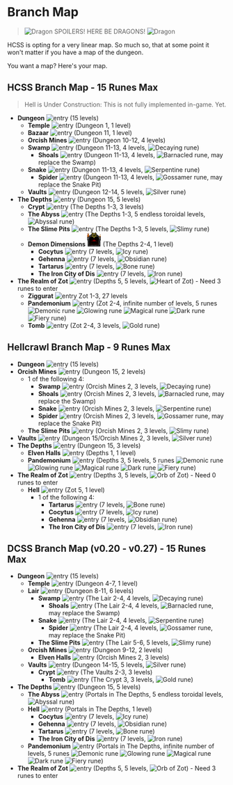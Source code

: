 # Branch Map

> ![Dragon](../source/rltiles/mon/dragons/fire_dragon.png) SPOILERS! HERE BE DRAGONS! ![Dragon](../source/rltiles/mon/dragons/fire_dragon.png)

HCSS is opting for a very linear map. So much so, that at some point it won't matter if you have a map of the dungeon.

You want a map? Here's your map.


## HCSS Branch Map - 15 Runes Max

> Hell is Under Construction: This is not fully implemented in-game. Yet.

* **Dungeon** ![entry](../source/rltiles/dngn/gateways/exit_dungeon.png) (15 levels)
  * **Temple** ![entry](../source/rltiles/dngn/gateways/enter_temple.png) (Dungeon 1, 1 level)
  * **Bazaar** ![entry](../source/rltiles/dngn/gateways/bazaar_portal.png) (Dungeon 11, 1 level)
  * **Orcish Mines** ![entry](../source/rltiles/dngn/gateways/enter_orc.png) (Dungeon 10-12, 4 levels)
  * **Swamp** ![entry](../source/rltiles/dngn/gateways/enter_swamp.png) (Dungeon 11-13, 4 levels, ![Decaying rune](../source/rltiles/item/misc/runes/rune_swamp.png))
    * **Shoals** ![entry](../source/rltiles/dngn/gateways/enter_shoals.png) (Dungeon 11-13, 4 levels, ![Barnacled rune](../source/rltiles/item/misc/runes/rune_shoals.png), may replace the Swamp)
  * **Snake** ![entry](../source/rltiles/dngn/gateways/enter_snake.png) (Dungeon 11-13, 4 levels, ![Serpentine rune](../source/rltiles/item/misc/runes/rune_snake.png))
    * **Spider** ![entry](../source/rltiles/dngn/gateways/enter_spider.png) (Dungeon 11-13, 4 levels, ![Gossamer rune](../source/rltiles/item/misc/runes/rune_spider.png), may replace the Snake Pit)
  * **Vaults** ![entry](../source/rltiles/dngn/gateways/enter_vaults_closed.png) (Dungeon 12-14, 5 levels, ![Silver rune](../source/rltiles/item/misc/runes/rune_vaults.png))
* **The Depths** ![entry](../source/rltiles/dngn/gateways/enter_depths.png) (Dungeon 15, 5 levels)
  * **Crypt** ![entry](../source/rltiles/dngn/gateways/enter_crypt.png) (The Depths 1-3, 3 levels)
  * **The Abyss** ![entry](../source/rltiles/dngn/gateways/enter_abyss1.png) (The Depths 1-3, 5 endless toroidal levels, ![Abyssal rune](../source/rltiles/item/misc/runes/rune_abyss.png))
  * **The Slime Pits** ![entry](../source/rltiles/dngn/gateways/enter_slime.png) (The Depths 1-3, 5 levels, ![Slimy rune](../source/rltiles/item/misc/runes/rune_slime.png))
  * **Demon Dimensions** ![entry](../source/rltiles/dngn/gateways/enter_demon1.png) (The Depths 2-4, 1 level)
    * **Cocytus** ![entry](../source/rltiles/dngn/gateways/enter_cocytus1.png) (7 levels, ![Icy rune](../source/rltiles/item/misc/runes/rune_cocytus.png))
    * **Gehenna** ![entry](../source/rltiles/dngn/gateways/enter_gehenna1.png) (7 levels, ![Obsidian rune](../source/rltiles/item/misc/runes/rune_gehenna.png))
    * **Tartarus** ![entry](../source/rltiles/dngn/gateways/enter_tartarus1.png) (7 levels, ![Bone rune](../source/rltiles/item/misc/runes/rune_tartarus.png))
    * **The Iron City of Dis** ![entry](../source/rltiles/dngn/gateways/enter_dis1.png) (7 levels, ![Iron rune](../source/rltiles/item/misc/runes/rune_dis.png))
* **The Realm of Zot** ![entry](../source/rltiles/dngn/gateways/enter_zot_closed.png) (Depths 5, 5 levels, ![Heart of Zot](../source/rltiles/item/misc/misc_orb.png)) - Need 3 runes to enter
  * **Ziggurat** ![entry](../source/rltiles/dngn/gateways/zig_portal.png) Zot 1-3, 27 levels
  * **Pandemonium** ![entry](../source/rltiles/dngn/gateways/enter_pandemonium.png) (Zot 2-4, infinite number of levels, 5 runes ![Demonic rune](../source/rltiles/item/misc/runes/rune_demonic_1.png) ![Glowing rune](../source/rltiles/item/misc/runes/rune_demonic_2.png) ![Magical rune](../source/rltiles/item/misc/runes/rune_demonic_3.png) ![Dark rune](../source/rltiles/item/misc/runes/rune_demonic_4.png) ![Fiery rune](../source/rltiles/item/misc/runes/rune_demonic_5.png))
  * **Tomb** ![entry](../source/rltiles/dngn/gateways/enter_tomb.png) (Zot 2-4, 3 levels, ![Gold rune](../source/rltiles/item/misc/runes/rune_tomb.png))


## Hellcrawl Branch Map - 9 Runes Max

* **Dungeon** ![entry](../source/rltiles/dngn/gateways/exit_dungeon.png) (15 levels)
* **Orcish Mines** ![entry](../source/rltiles/dngn/gateways/enter_orc.png) (Dungeon 15, 2 levels)
  * 1 of the following 4:
    * **Swamp** ![entry](../source/rltiles/dngn/gateways/enter_swamp.png) (Orcish Mines 2, 3 levels, ![Decaying rune](../source/rltiles/item/misc/runes/rune_swamp.png))
    * **Shoals** ![entry](../source/rltiles/dngn/gateways/enter_shoals.png) (Orcish Mines 2, 3 levels, ![Barnacled rune](../source/rltiles/item/misc/runes/rune_shoals.png), may replace the Swamp)
    * **Snake** ![entry](../source/rltiles/dngn/gateways/enter_snake.png) (Orcish Mines 2, 3 levels, ![Serpentine rune](../source/rltiles/item/misc/runes/rune_snake.png))
    * **Spider** ![entry](../source/rltiles/dngn/gateways/enter_spider.png) (Orcish Mines 2, 3 levels, ![Gossamer rune](../source/rltiles/item/misc/runes/rune_spider.png), may replace the Snake Pit)
  * **The Slime Pits** ![entry](../source/rltiles/dngn/gateways/enter_slime.png) (Orcish Mines 2, 3 levels, ![Slimy rune](../source/rltiles/item/misc/runes/rune_slime.png))
* **Vaults** ![entry](../source/rltiles/dngn/gateways/enter_vaults_closed.png) (Dungeon 15/Orcish Mines 2, 3 levels, ![Silver rune](../source/rltiles/item/misc/runes/rune_vaults.png))
* **The Depths** ![entry](../source/rltiles/dngn/gateways/enter_depths.png) (Dungeon 15, 3 levels)
  * **Elven Halls** ![entry](../source/rltiles/dngn/gateways/enter_elf.png) (Depths 1, 1 level)
  * **Pandemonium** ![entry](../source/rltiles/dngn/gateways/enter_pandemonium.png) (Depths 3, 5 levels, 5 runes ![Demonic rune](../source/rltiles/item/misc/runes/rune_demonic_1.png) ![Glowing rune](../source/rltiles/item/misc/runes/rune_demonic_2.png) ![Magical rune](../source/rltiles/item/misc/runes/rune_demonic_3.png) ![Dark rune](../source/rltiles/item/misc/runes/rune_demonic_4.png) ![Fiery rune](../source/rltiles/item/misc/runes/rune_demonic_5.png))
* **The Realm of Zot** ![entry](../source/rltiles/dngn/gateways/enter_zot_closed.png) (Depths 3, 5 levels, ![Orb of Zot](../source/rltiles/item/misc/misc_orb.png)) - Need 0 runes to enter
  * **Hell** ![entry](../source/rltiles/dngn/gateways/enter_hell1.png) (Zot 5, 1 level)
    * 1 of the following 4:
      * **Tartarus** ![entry](../source/rltiles/dngn/gateways/enter_tartarus1.png) (7 levels, ![Bone rune](../source/rltiles/item/misc/runes/rune_tartarus.png))
      * **Cocytus** ![entry](../source/rltiles/dngn/gateways/enter_cocytus1.png) (7 levels, ![Icy rune](../source/rltiles/item/misc/runes/rune_cocytus.png))
      * **Gehenna** ![entry](../source/rltiles/dngn/gateways/enter_gehenna1.png) (7 levels, ![Obsidian rune](../source/rltiles/item/misc/runes/rune_gehenna.png))
      * **The Iron City of Dis** ![entry](../source/rltiles/dngn/gateways/enter_dis1.png) (7 levels, ![Iron rune](../source/rltiles/item/misc/runes/rune_dis.png))


## DCSS Branch Map (v0.20 - v0.27) - 15 Runes Max

* **Dungeon** ![entry](../source/rltiles/dngn/gateways/exit_dungeon.png) (15 levels)
  * **Temple** ![entry](../source/rltiles/dngn/gateways/enter_temple.png) (Dungeon 4-7, 1 level)
  * **Lair** ![entry](../source/rltiles/dngn/gateways/enter_lair.png) (Dungeon 8-11, 6 levels)
    * **Swamp** ![entry](../source/rltiles/dngn/gateways/enter_swamp.png) (The Lair 2-4, 4 levels, ![Decaying rune](../source/rltiles/item/misc/runes/rune_swamp.png))
      * **Shoals** ![entry](../source/rltiles/dngn/gateways/enter_shoals.png) (The Lair 2-4, 4 levels, ![Barnacled rune](../source/rltiles/item/misc/runes/rune_shoals.png), may replace the Swamp)
    * **Snake** ![entry](../source/rltiles/dngn/gateways/enter_snake.png) (The Lair 2-4, 4 levels, ![Serpentine rune](../source/rltiles/item/misc/runes/rune_snake.png))
      * **Spider** ![entry](../source/rltiles/dngn/gateways/enter_spider.png) (The Lair 2-4, 4 levels, ![Gossamer rune](../source/rltiles/item/misc/runes/rune_spider.png), may replace the Snake Pit)
    * **The Slime Pits** ![entry](../source/rltiles/dngn/gateways/enter_slime.png) (The Lair 5-6, 5 levels, ![Slimy rune](../source/rltiles/item/misc/runes/rune_slime.png))
  * **Orcish Mines** ![entry](../source/rltiles/dngn/gateways/enter_orc.png) (Dungeon 9-12, 2 levels)
    * **Elven Halls** ![entry](../source/rltiles/dngn/gateways/enter_elf.png) (Orcish Mines 2, 3 levels)
  * **Vaults** ![entry](../source/rltiles/dngn/gateways/enter_vaults_closed.png) (Dungeon 14-15, 5 levels, ![Silver rune](../source/rltiles/item/misc/runes/rune_vaults.png))
    * **Crypt** ![entry](../source/rltiles/dngn/gateways/enter_crypt.png) (The Vaults 2-3, 3 levels)
      * **Tomb** ![entry](../source/rltiles/dngn/gateways/enter_tomb.png) (The Crypt 3, 3 levels, ![Gold rune](../source/rltiles/item/misc/runes/rune_tomb.png))
* **The Depths** ![entry](../source/rltiles/dngn/gateways/enter_depths.png) (Dungeon 15, 5 levels)
  * **The Abyss** ![entry](../source/rltiles/dngn/gateways/enter_abyss1.png) (Portals in The Depths, 5 endless toroidal levels, ![Abyssal rune](../source/rltiles/item/misc/runes/rune_abyss.png))
  * **Hell** ![entry](../source/rltiles/dngn/gateways/enter_hell1.png) (Portals in The Depths, 1 level)
    * **Cocytus** ![entry](../source/rltiles/dngn/gateways/enter_cocytus1.png) (7 levels, ![Icy rune](../source/rltiles/item/misc/runes/rune_cocytus.png))
    * **Gehenna** ![entry](../source/rltiles/dngn/gateways/enter_gehenna1.png) (7 levels, ![Obsidian rune](../source/rltiles/item/misc/runes/rune_gehenna.png))
    * **Tartarus** ![entry](../source/rltiles/dngn/gateways/enter_tartarus1.png) (7 levels, ![Bone rune](../source/rltiles/item/misc/runes/rune_tartarus.png))
    * **The Iron City of Dis** ![entry](../source/rltiles/dngn/gateways/enter_dis1.png) (7 levels, ![Iron rune](../source/rltiles/item/misc/runes/rune_dis.png))
  * **Pandemonium** ![entry](../source/rltiles/dngn/gateways/enter_pandemonium.png) (Portals in The Depths, infinite number of levels, 5 runes ![Demonic rune](../source/rltiles/item/misc/runes/rune_demonic_1.png) ![Glowing rune](../source/rltiles/item/misc/runes/rune_demonic_2.png) ![Magical rune](../source/rltiles/item/misc/runes/rune_demonic_3.png) ![Dark rune](../source/rltiles/item/misc/runes/rune_demonic_4.png) ![Fiery rune](../source/rltiles/item/misc/runes/rune_demonic_5.png))
* **The Realm of Zot** ![entry](../source/rltiles/dngn/gateways/enter_zot_closed.png) (Depths 5, 5 levels, ![Orb of Zot](../source/rltiles/item/misc/misc_orb.png)) - Need 3 runes to enter
